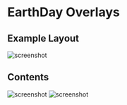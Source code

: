 # EarthDay Overlays



## Example Layout
![screenshot](https://github.com/zeph-yr/EarthDayOverlay/blob/master/Screenshots/demo_1.png)

## Contents
![screenshot](https://github.com/zeph-yr/EarthDayOverlay/blob/master/Screenshots/demo_banners.png)
![screenshot](https://github.com/zeph-yr/EarthDayOverlay/blob/master/Screenshots/demo_call_to_action.png)
